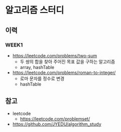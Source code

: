 # 알고리즘 스터디

## 이력 

### WEEK1

* https://leetcode.com/problems/two-sum
  * 두 쌍의 합을 찾아 주어진 목표 값을 구하는 알고리즘
  * array, hashTable 
* https://leetcode.com/problems/roman-to-integer/
  * 로마 문자를 정수로 변경 
  * hashTable


## 참고
* leetcode
    * https://leetcode.com/problemset/
* https://github.com/JYEDU/algorithm_study